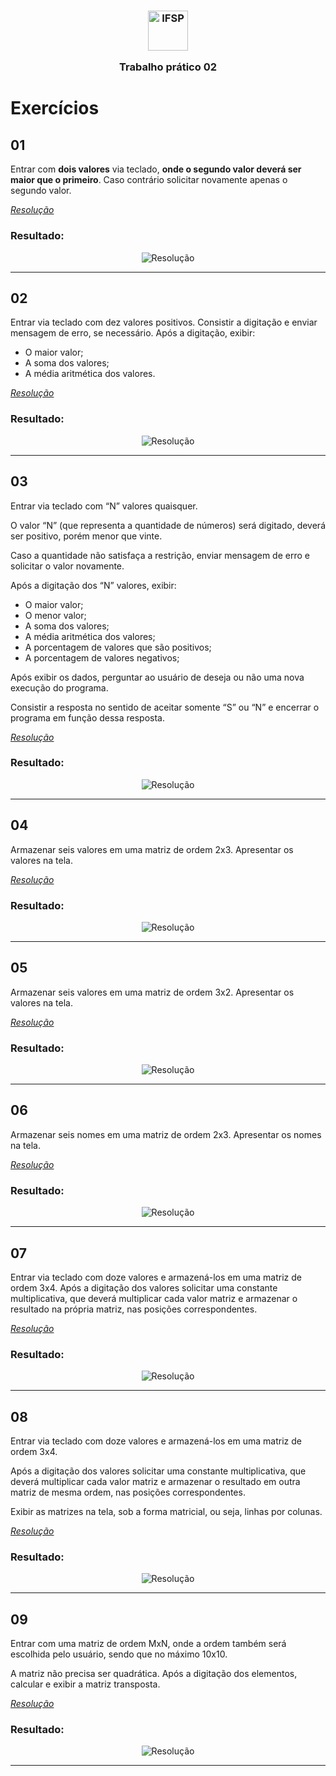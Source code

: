 <h3 align="center">

<img width="64" alt="IFSP" src="https://avatars0.githubusercontent.com/u/62160025?s=200&v=4" />

Trabalho prático 02

</h3>

# Exercícios

## 01

Entrar com **dois valores** via teclado, **onde o segundo valor deverá ser maior que o primeiro**.
Caso contrário solicitar novamente apenas o segundo valor.

_<a href="./src/EX_01.java">Resolução</a>_

### Resultado:

<p align="center">
  <img alt="Resolução" src="./.github/images/01.png" />
</p>

<hr />

## 02

Entrar via teclado com dez valores positivos.
Consistir a digitação e enviar mensagem de erro, se necessário.
Após a digitação, exibir:

- O maior valor;
- A soma dos valores;
- A média aritmética dos valores.

_<a href="./src/EX_02.java">Resolução</a>_

### Resultado:

<p align="center">
  <img alt="Resolução" src="./.github/images/02.png" />
</p>

<hr />

## 03

Entrar via teclado com “N” valores quaisquer.

O valor “N” (que representa a quantidade de números) será digitado,
deverá ser positivo, porém menor que vinte.

Caso a quantidade não satisfaça a restrição,
enviar mensagem de erro e solicitar o valor novamente.

Após a digitação dos “N” valores, exibir:

- O maior valor;
- O menor valor;
- A soma dos valores;
- A média aritmética dos valores;
- A porcentagem de valores que são positivos;
- A porcentagem de valores negativos;

Após exibir os dados, perguntar ao usuário de deseja ou não uma nova execução do programa.

Consistir a resposta no sentido de aceitar somente “S” ou “N” e encerrar o programa em função dessa resposta.

_<a href="./src/EX_03.java">Resolução</a>_

### Resultado:

<p align="center">
  <img alt="Resolução" src="./.github/images/03.png" />
</p>

<hr />

## 04

Armazenar seis valores em uma matriz de ordem 2x3. Apresentar os valores na tela.

_<a href="./src/EX_04.java">Resolução</a>_

### Resultado:

<p align="center">
  <img alt="Resolução" src="./.github/images/04.png" />
</p>

<hr />

## 05

Armazenar seis valores em uma matriz de ordem 3x2. Apresentar os valores na tela.

_<a href="./src/EX_05.java">Resolução</a>_

### Resultado:

<p align="center">
  <img alt="Resolução" src="./.github/images/05.png" />
</p>

<hr />

## 06

Armazenar seis nomes em uma matriz de ordem 2x3. Apresentar os nomes na tela.

_<a href="./src/EX_06.java">Resolução</a>_

### Resultado:

<p align="center">
  <img alt="Resolução" src="./.github/images/06.png" />
</p>

<hr />

## 07

Entrar via teclado com doze valores e armazená-los em uma matriz de ordem 3x4.
Após a digitação dos valores solicitar uma constante multiplicativa,
que deverá multiplicar cada valor matriz e armazenar o resultado na própria matriz,
nas posições correspondentes.

_<a href="./src/EX_07.java">Resolução</a>_

### Resultado:

<p align="center">
  <img alt="Resolução" src="./.github/images/07.png" />
</p>

<hr />

## 08

Entrar via teclado com doze valores e armazená-los em uma matriz de ordem 3x4.

Após a digitação dos valores solicitar uma constante multiplicativa,
que deverá multiplicar cada  valor matriz e armazenar o resultado em outra matriz de mesma ordem,
nas posições  correspondentes.

Exibir as matrizes na tela, sob a forma matricial, ou seja, linhas por  colunas.

_<a href="./src/EX_08.java">Resolução</a>_

### Resultado:

<p align="center">
  <img alt="Resolução" src="./.github/images/08.png" />
</p>

<hr />

## 09

Entrar com uma matriz de ordem MxN, onde a ordem também será escolhida pelo usuário,
sendo que no máximo 10x10.

A matriz não precisa ser quadrática.
Após a digitação dos  elementos, calcular e exibir a matriz transposta.

_<a href="./src/EX_09.java">Resolução</a>_

### Resultado:

<p align="center">
  <img alt="Resolução" src="./.github/images/09.png" />
</p>

<hr />
